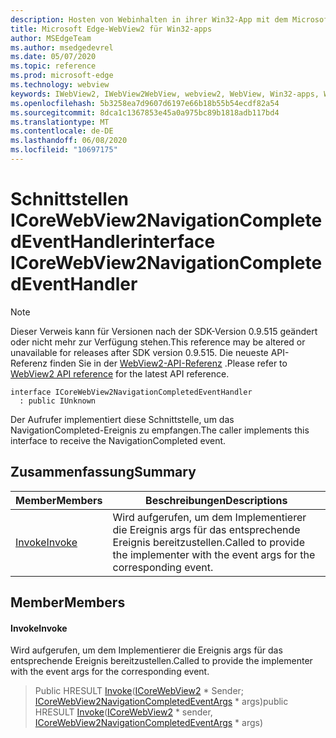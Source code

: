 ```yaml
---
description: Hosten von Webinhalten in ihrer Win32-App mit dem Microsoft Edge WebView2-Steuerelement
title: Microsoft Edge-WebView2 für Win32-apps
author: MSEdgeTeam
ms.author: msedgedevrel
ms.date: 05/07/2020
ms.topic: reference
ms.prod: microsoft-edge
ms.technology: webview
keywords: IWebView2, IWebView2WebView, webview2, WebView, Win32-apps, Win32, Edge, ICoreWebView2, ICoreWebView2Controller, Browser-Steuerelement, Edge-HTML
ms.openlocfilehash: 5b3258ea7d9607d6197e66b18b55b54ecdf82a54
ms.sourcegitcommit: 8dca1c1367853e45a0a975bc89b1818adb117bd4
ms.translationtype: MT
ms.contentlocale: de-DE
ms.lasthandoff: 06/08/2020
ms.locfileid: "10697175"
---
```

# <span data-ttu-id="67348-104">Schnittstellen ICoreWebView2NavigationCompletedEventHandler</span><span class="sxs-lookup"><span data-stu-id="67348-104">interface ICoreWebView2NavigationCompletedEventHandler</span></span> 

> [!NOTE]
> <span data-ttu-id="67348-105">Dieser Verweis kann für Versionen nach der SDK-Version 0.9.515 geändert oder nicht mehr zur Verfügung stehen.</span><span class="sxs-lookup"><span data-stu-id="67348-105">This reference may be altered or unavailable for releases after SDK version 0.9.515.</span></span> <span data-ttu-id="67348-106">Die neueste API-Referenz finden Sie in der [WebView2-API-Referenz](../../../webview2-api-reference.md) .</span><span class="sxs-lookup"><span data-stu-id="67348-106">Please refer to [WebView2 API reference](../../../webview2-api-reference.md) for the latest API reference.</span></span>

```
interface ICoreWebView2NavigationCompletedEventHandler
  : public IUnknown
```

<span data-ttu-id="67348-107">Der Aufrufer implementiert diese Schnittstelle, um das NavigationCompleted-Ereignis zu empfangen.</span><span class="sxs-lookup"><span data-stu-id="67348-107">The caller implements this interface to receive the NavigationCompleted event.</span></span>

## <span data-ttu-id="67348-108">Zusammenfassung</span><span class="sxs-lookup"><span data-stu-id="67348-108">Summary</span></span>

 <span data-ttu-id="67348-109">Member</span><span class="sxs-lookup"><span data-stu-id="67348-109">Members</span></span>                        | <span data-ttu-id="67348-110">Beschreibungen</span><span class="sxs-lookup"><span data-stu-id="67348-110">Descriptions</span></span>
--------------------------------|---------------------------------------------
[<span data-ttu-id="67348-111">Invoke</span><span class="sxs-lookup"><span data-stu-id="67348-111">Invoke</span></span>](#invoke) | <span data-ttu-id="67348-112">Wird aufgerufen, um dem Implementierer die Ereignis args für das entsprechende Ereignis bereitzustellen.</span><span class="sxs-lookup"><span data-stu-id="67348-112">Called to provide the implementer with the event args for the corresponding event.</span></span>

## <span data-ttu-id="67348-113">Member</span><span class="sxs-lookup"><span data-stu-id="67348-113">Members</span></span>

#### <span data-ttu-id="67348-114">Invoke</span><span class="sxs-lookup"><span data-stu-id="67348-114">Invoke</span></span> 

<span data-ttu-id="67348-115">Wird aufgerufen, um dem Implementierer die Ereignis args für das entsprechende Ereignis bereitzustellen.</span><span class="sxs-lookup"><span data-stu-id="67348-115">Called to provide the implementer with the event args for the corresponding event.</span></span>

> <span data-ttu-id="67348-116">Public HRESULT [Invoke](#invoke)([ICoreWebView2](icorewebview2.md) \* Sender; [ICoreWebView2NavigationCompletedEventArgs](icorewebview2navigationcompletedeventargs.md) \* args)</span><span class="sxs-lookup"><span data-stu-id="67348-116">public HRESULT [Invoke](#invoke)([ICoreWebView2](icorewebview2.md) \* sender, [ICoreWebView2NavigationCompletedEventArgs](icorewebview2navigationcompletedeventargs.md) \* args)</span></span>

